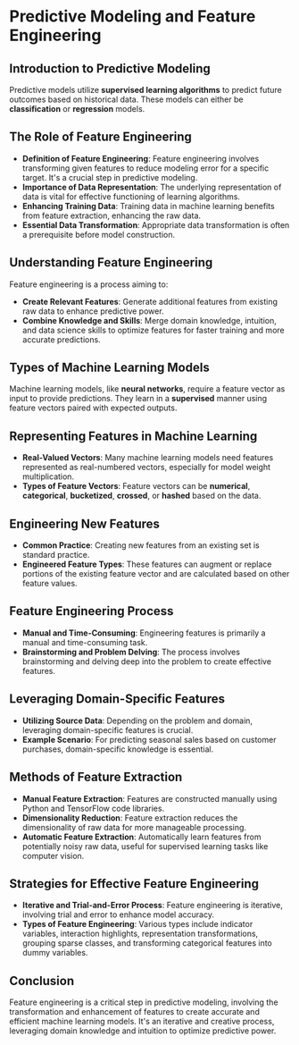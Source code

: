 # Predictive Modeling and Feature Engineering

## Introduction to Predictive Modeling

Predictive models utilize **supervised learning algorithms** to predict future outcomes based on historical data. These models can either be **classification** or **regression** models.

## The Role of Feature Engineering

- **Definition of Feature Engineering**: Feature engineering involves transforming given features to reduce modeling error for a specific target. It's a crucial step in predictive modeling.
- **Importance of Data Representation**: The underlying representation of data is vital for effective functioning of learning algorithms.
- **Enhancing Training Data**: Training data in machine learning benefits from feature extraction, enhancing the raw data.
- **Essential Data Transformation**: Appropriate data transformation is often a prerequisite before model construction.

## Understanding Feature Engineering

Feature engineering is a process aiming to:

- **Create Relevant Features**: Generate additional features from existing raw data to enhance predictive power.
- **Combine Knowledge and Skills**: Merge domain knowledge, intuition, and data science skills to optimize features for faster training and more accurate predictions.

## Types of Machine Learning Models

Machine learning models, like **neural networks**, require a feature vector as input to provide predictions. They learn in a **supervised** manner using feature vectors paired with expected outputs.

## Representing Features in Machine Learning

- **Real-Valued Vectors**: Many machine learning models need features represented as real-numbered vectors, especially for model weight multiplication.
- **Types of Feature Vectors**: Feature vectors can be **numerical**, **categorical**, **bucketized**, **crossed**, or **hashed** based on the data.

## Engineering New Features

- **Common Practice**: Creating new features from an existing set is standard practice.
- **Engineered Feature Types**: These features can augment or replace portions of the existing feature vector and are calculated based on other feature values.

## Feature Engineering Process

- **Manual and Time-Consuming**: Engineering features is primarily a manual and time-consuming task.
- **Brainstorming and Problem Delving**: The process involves brainstorming and delving deep into the problem to create effective features.

## Leveraging Domain-Specific Features

- **Utilizing Source Data**: Depending on the problem and domain, leveraging domain-specific features is crucial.
- **Example Scenario**: For predicting seasonal sales based on customer purchases, domain-specific knowledge is essential.

## Methods of Feature Extraction

- **Manual Feature Extraction**: Features are constructed manually using Python and TensorFlow code libraries.
- **Dimensionality Reduction**: Feature extraction reduces the dimensionality of raw data for more manageable processing.
- **Automatic Feature Extraction**: Automatically learn features from potentially noisy raw data, useful for supervised learning tasks like computer vision.

## Strategies for Effective Feature Engineering

- **Iterative and Trial-and-Error Process**: Feature engineering is iterative, involving trial and error to enhance model accuracy.
- **Types of Feature Engineering**: Various types include indicator variables, interaction highlights, representation transformations, grouping sparse classes, and transforming categorical features into dummy variables.

## Conclusion

Feature engineering is a critical step in predictive modeling, involving the transformation and enhancement of features to create accurate and efficient machine learning models. It's an iterative and creative process, leveraging domain knowledge and intuition to optimize predictive power.
